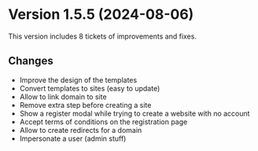 # Version 1.5.5 (2024-08-06)

This version includes 8 tickets of improvements and fixes.

## Changes

- Improve the design of the templates
- Convert templates to sites (easy to update)
- Allow to link domain to site
- Remove extra step before creating a site
- Show a register modal while trying to create a website with no account
- Accept terms of conditions on the registration page
- Allow to create redirects for a domain
- Impersonate a user (admin stuff)
